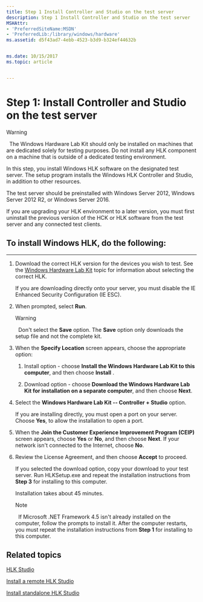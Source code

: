 ```yaml
---
title: Step 1 Install Controller and Studio on the test server
description: Step 1 Install Controller and Studio on the test server
MSHAttr:
- 'PreferredSiteName:MSDN'
- 'PreferredLib:/library/windows/hardware'
ms.assetid: d5f43ad7-4ebb-4523-b3d9-b324ef44632b


ms.date: 10/15/2017
ms.topic: article


---
```


# Step 1: Install Controller and Studio on the test server

>[!WARNING]
>  The Windows Hardware Lab Kit should only be installed on machines that are dedicated solely for testing purposes. Do not install any HLK component on a machine that is outside of a dedicated testing environment.

In this step, you install Windows HLK software on the designated test server. The setup program installs the Windows HLK Controller and Studio, in addition to other resources.

The test server should be preinstalled with Windows Server 2012, Windows Server 2012 R2, or Windows Server 2016.

If you are upgrading your HLK environment to a later version, you must first uninstall the previous version of the HCK or HLK software from the test server and any connected test clients.

 

## <span id="To_install_Windows_HLK__do_the_following_"></span><span id="to_install_windows_hlk__do_the_following_"></span><span id="TO_INSTALL_WINDOWS_HLK__DO_THE_FOLLOWING_"></span>To install Windows HLK, do the following:


****
1.  Download the correct HLK version for the devices you wish to  test. See the [Windows Hardware Lab Kit](https://docs.microsoft.com/windows-hardware/test/hlk/windows-hardware-lab-kit) topic for information about selecting the correct HLK.

    If you are downloading directly onto your server, you must disable the IE Enhanced Security Configuration (IE ESC).

2.  When prompted, select **Run**.

    >[!WARNING]
    >  Don't select the **Save** option. The **Save** option only downloads the setup file and not the complete kit.

3.  When the **Specify Location** screen appears, choose the appropriate option:

    1.  Install option - choose **Install the Windows Hardware Lab Kit to this computer**, and then choose **Install** .

    2.  Download option - choose **Download the Windows Hardware Lab Kit for installation on a separate computer**, and then choose **Next**.

4.  Select the **Windows Hardware Lab Kit -- Controller + Studio** option.

    If you are installing directly, you must open a port on your server. Choose **Yes**, to allow the installation to open a port.

5.  When the **Join the Customer Experience Improvement Program (CEIP)** screen appears, choose **Yes** or **No**, and then choose **Next**. If your network isn't connected to the Internet, choose **No**.

     

6.  Review the License Agreement, and then choose **Accept** to proceed.

    If you selected the download option, copy your download to your test server. Run HLKSetup.exe and repeat the installation instructions from **Step 3** for installing to this computer.

    Installation takes about 45 minutes.

    >[!NOTE]
    >  If Microsoft .NET Framework 4.5 isn't already installed on the computer, follow the prompts to install it. After the computer restarts, you must repeat the installation instructions from **Step 1** for installing to this computer.

## <span id="related_topics"></span>Related topics


[HLK Studio](../user/hlk-studio.md)

[Install a remote HLK Studio](../user/install-a-remote-hlk-studio.md)

[Install standalone HLK Studio](../user/install-standalone-hlk-studio.md)

 

 







